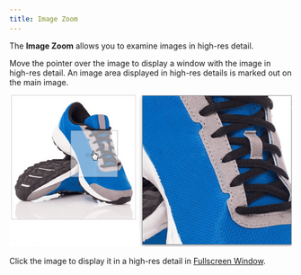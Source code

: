 ```yaml
---
title: Image Zoom
---
```

The **Image Zoom** allows you to examine images in high-res detail.

Move the pointer over the image to display a window with the image in high-res detail. An image area displayed in high-res details is marked out on the main image.

![Image Zoom overview5](../images/Img23998.png)

Click the image to display it in a high-res detail in [Fullscreen Window](../../interface-elements-for-web/articles/image-zoom/fullscreen-window.md).